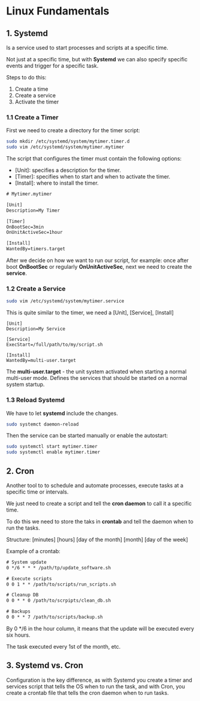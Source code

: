# Linux Fundamentals

## 1. Systemd

Is a service used to start processes and scripts at a specific time.

Not just at a specific time, but with **Systemd** we can also specify specific events and trigger for a specific task.

Steps to do this:
1. Create a time 
2. Create a service
3. Activate the timer

### 1.1 Create a Timer

First we need to create a directory for the timer script:

```bash
sudo mkdir /etc/systemd/system/mytimer.timer.d
sudo vim /etc/systemd/system/mytimer.mytimer
```

The script that configures the timer must contain the following options: 
- [Unit]: specifies a description for the timer.
- [Timer]: specifies when to start and when to activate the timer.
- [Install]: where to install the timer.

```txt
# Mytimer.mytimer

[Unit]
Description=My Timer

[Timer]
OnBootSec=3min
OnUnitActiveSec=1hour

[Install]
WantedBy=timers.target
```

After we decide on how we want to run our script, for example: once after boot **OnBootSec** or regularly **OnUnitActiveSec**, next we need to create the **service**.

### 1.2 Create a Service

```bash
sudo vim /etc/systemd/system/mytimer.service
```

This is quite similar to the timer, we need a [Unit], [Service], [Install]

```text
[Unit]
Description=My Service

[Service]
ExecStart=/full/path/to/my/script.sh

[Install]
WantedBy=multi-user.target
```

The **multi-user.target** - the unit system activated when starting a normal multi-user mode. Defines the services that should be started on a normal system startup.

### 1.3 Reload Systemd

We have to let **systemd** include the changes.

```bash
sudo systemct daemon-reload
```

Then the service can be started manually or enable the autostart:

```bash
sudo systemctl start mytimer.timer
sudo systemctl enable mytimer.timer
```

## 2. Cron

Another tool to to schedule and automate processes, execute tasks at a specific time or intervals. 

We just need to create a script and tell the **cron daemon** to call it a specific time.

To do this we need to store the taks in **crontab** and tell the daemon when to run the tasks.

Structure:
[minutes] [hours] [day of the month] [month] [day of the week]

Example of a crontab:
```txt
# System update
0 */6 * * * /path/tp/update_software.sh

# Execute scripts
0 0 1 * * /path/to/scripts/run_scripts.sh

# Cleanup DB
0 0 * * 0 /path/to/scrpipts/clean_db.sh

# Backups
0 0 * * 7 /path/to/scripts/backup.sh
```

By 0 */6 in the hour column, it means that the update will be executed every six hours.

The task executed every 1st of the month, etc.

## 3. Systemd vs. Cron

Configuration is the key difference, as with Systemd you create a timer and services script that tells the OS when to run the task, and with Cron, you create a crontab file that tells the cron daemon when to run tasks.

